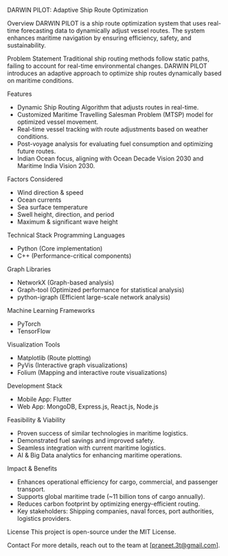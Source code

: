 DARWIN PILOT: Adaptive Ship Route Optimization

Overview
DARWIN PILOT is a ship route optimization system that uses real-time forecasting data to dynamically adjust vessel routes. The system enhances maritime navigation by ensuring efficiency, safety, and sustainability.

Problem Statement
Traditional ship routing methods follow static paths, failing to account for real-time environmental changes. DARWIN PILOT introduces an adaptive approach to optimize ship routes dynamically based on maritime conditions.

Features
- Dynamic Ship Routing Algorithm that adjusts routes in real-time.
- Customized Maritime Travelling Salesman Problem (MTSP) model for optimized vessel movement.
- Real-time vessel tracking with route adjustments based on weather conditions.
- Post-voyage analysis for evaluating fuel consumption and optimizing future routes.
- Indian Ocean focus, aligning with Ocean Decade Vision 2030 and Maritime India Vision 2030.

Factors Considered
- Wind direction & speed
- Ocean currents
- Sea surface temperature
- Swell height, direction, and period
- Maximum & significant wave height


Technical Stack
Programming Languages
- Python (Core implementation)
- C++ (Performance-critical components)

Graph Libraries
- NetworkX (Graph-based analysis)
- Graph-tool (Optimized performance for statistical analysis)
- python-igraph (Efficient large-scale network analysis)

Machine Learning Frameworks
- PyTorch
- TensorFlow

Visualization Tools
- Matplotlib (Route plotting)
- PyVis (Interactive graph visualizations)
- Folium (Mapping and interactive route visualizations)

Development Stack
- Mobile App: Flutter
- Web App: MongoDB, Express.js, React.js, Node.js

Feasibility & Viability
- Proven success of similar technologies in maritime logistics.
- Demonstrated fuel savings and improved safety.
- Seamless integration with current maritime logistics.
- AI & Big Data analytics for enhancing maritime operations.

Impact & Benefits
- Enhances operational efficiency for cargo, commercial, and passenger transport.
- Supports global maritime trade (~11 billion tons of cargo annually).
- Reduces carbon footprint by optimizing energy-efficient routing.
- Key stakeholders: Shipping companies, naval forces, port authorities, logistics providers.

License
This project is open-source under the MIT License.

Contact
For more details, reach out to the team at [praneet.3t@gmail.com].
